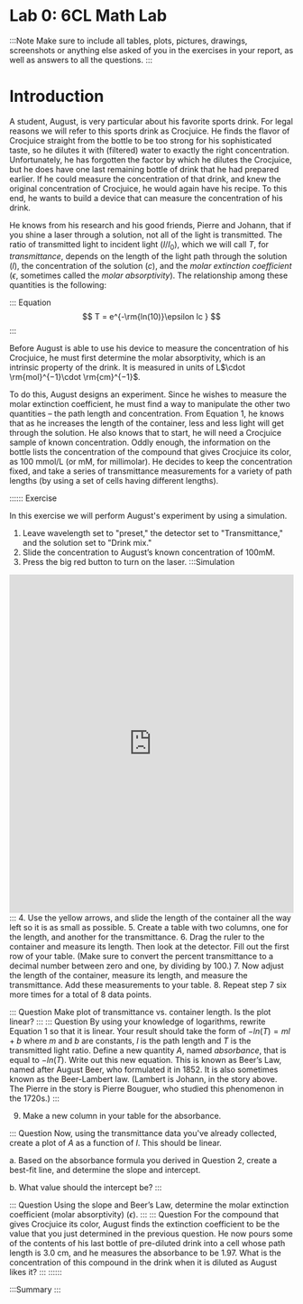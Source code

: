 # Lab 0: 6CL Math Lab 


:::Note 
Make sure to include all tables, plots, pictures, drawings, screenshots or anything else asked of you in the exercises in your report, as well as answers to all the questions.
:::

# Introduction 
A student, August, is very particular about his favorite sports drink. For legal reasons we will refer to this sports drink as Crocjuice.  He finds the flavor of Crocjuice straight from the bottle to be too strong for his sophisticated taste, so he dilutes it with (filtered) water to exactly the right concentration. Unfortunately, he has forgotten the factor by which he dilutes the Crocjuice, but he does have one last remaining bottle of drink that he had prepared earlier. If he could measure the concentration of that drink, and knew the original concentration of Crocjuice, he would again have his recipe. To this end, he wants to build a device that can measure the concentration of his drink.

He knows from his research and his good friends, Pierre and Johann, that if you shine a laser through a solution, not all of the light is transmitted. The ratio of transmitted light to incident light ($I/I_0$), which we will call *T*, for *transmittance*, depends on the length of the light path through the solution ($l$), the concentration of the solution ($c$), and the *molar extinction coefficient* ($\epsilon$, sometimes called the *molar absorptivity*).  The relationship among these quantities is the following:

::: Equation
$$
T = e^{-\rm{ln(10)}\epsilon lc }
$$
:::

Before August is able to use his device to measure the concentration of his Crocjuice, he must first determine the molar absorptivity, which is an intrinsic property of the drink. It is measured in units of L$\cdot \rm{mol}^{−1}\cdot \rm{cm}^{−1}$.

To do this, August designs an experiment.  Since he wishes to measure the molar extinction coefficient, he must find a way to manipulate the other two quantities &ndash; the path length and concentration. From Equation 1, he knows that as he increases the length of the container, less and less light will get through the solution. He also knows that to start, he will need a Crocjuice sample of known concentration. Oddly enough, the information on the bottle lists the concentration of the compound that gives Crocjuice its color, as 100 mmol/L (or mM, for millimolar). He decides to keep the concentration fixed, and take a series of transmittance measurements for a variety of path lengths (by using a set of cells having different lengths).


:::::: Exercise

In this exercise we will perform August's experiment by using a simulation. 

1. Leave wavelength set to "preset," the detector set to "Transmittance," and the solution set to "Drink mix."
2. Slide the concentration to August&rsquo;s known concentration of $100 \text{mM}$. 
3. Press the big red button to turn on the laser. 
:::Simulation
<iframe src="https://phet.colorado.edu/sims/html/beers-law-lab/latest/beers-law-lab_en.html?screens=2" width="100%" height="600" allowfullscreen="" frameborder="0"></iframe>
:::
4. Use the yellow arrows, and slide the length of the container all the way left so it is as small as possible. 
5. Create a table with two columns, one for the length, and another for the transmittance.
6. Drag the ruler to the container and measure its length. Then look at the detector. Fill out the first row of your table. (Make sure to convert the percent transmittance to a decimal number between zero and one, by dividing by 100.)
7. Now adjust the length of the container, measure its length, and measure the transmittance. Add these measurements to your table.
8. Repeat step 7 six more times for a total of 8 data points.

::: Question
Make plot of transmittance vs. container length.  Is the plot linear?
:::
::: Question
By using your knowledge of logarithms, rewrite Equation 1 so that it is linear.  Your result should take the form of $-ln(T) =ml+b$ where $m$ and $b$ are constants, $l$ is the path length and $T$ is the transmitted light ratio.  Define a new quantity $A$,  named *absorbance*, that is equal to $−ln(T)$.  Write out this new equation.  This is known as Beer’s Law, named after August Beer, who formulated it in 1852. It is also sometimes known as the Beer-Lambert law. (Lambert is Johann, in the story above. The Pierre in the story is Pierre Bouguer, who studied this phenomenon in the 1720s.) 
:::

9. Make a new column in your table for the absorbance. 

::: Question
Now, using the transmittance data you've already collected, create a plot of $A$ as a function of $l$. This should be linear. 

a. Based on the absorbance formula you derived in Question 2, create a best-fit line, and determine the slope and intercept. 

b. What value should the intercept be?
:::

::: Question
Using the slope and Beer’s Law, determine the molar extinction coefficient (molar absorptivity) ($\epsilon$).
:::
::: Question
For the compound that gives Crocjuice its color, August finds the extinction coefficient to be the value that you just determined in the previous question. He now pours some of the contents of his last bottle of pre-diluted drink into a cell whose path length is 3.0 cm, and he measures the absorbance to be 1.97. What is the concentration of this compound in the drink when it is diluted as August likes it?
:::
::::::

:::Summary
:::